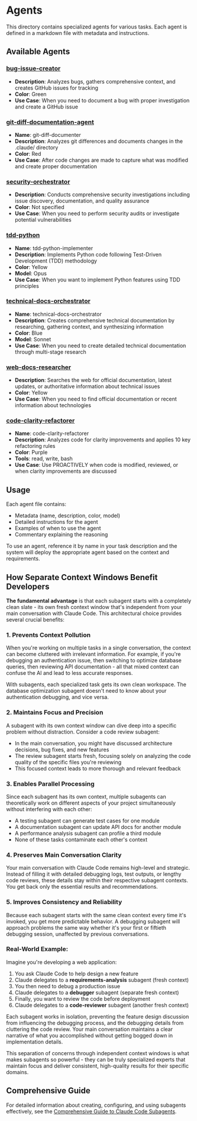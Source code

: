 # Agents

This directory contains specialized agents for various tasks. Each agent is defined in a markdown file with metadata and instructions.

## Available Agents

### [bug-issue-creator](bug-issue-creator.md)
- **Description**: Analyzes bugs, gathers comprehensive context, and creates GitHub issues for tracking
- **Color**: Green
- **Use Case**: When you need to document a bug with proper investigation and create a GitHub issue

### [git-diff-documentation-agent](git-diff-documentation-agent.md)
- **Name**: git-diff-documenter
- **Description**: Analyzes git differences and documents changes in the .claude/ directory
- **Color**: Red
- **Use Case**: After code changes are made to capture what was modified and create proper documentation

### [security-orchestrator](security-orchestrator.md)
- **Description**: Conducts comprehensive security investigations including issue discovery, documentation, and quality assurance
- **Color**: Not specified
- **Use Case**: When you need to perform security audits or investigate potential vulnerabilities

### [tdd-python](tdd-python.md)
- **Name**: tdd-python-implementer
- **Description**: Implements Python code following Test-Driven Development (TDD) methodology
- **Color**: Yellow
- **Model**: Opus
- **Use Case**: When you want to implement Python features using TDD principles

### [technical-docs-orchestrator](technical-docs-orchestrator.md)
- **Name**: technical-docs-orchestrator
- **Description**: Creates comprehensive technical documentation by researching, gathering context, and synthesizing information
- **Color**: Blue
- **Model**: Sonnet
- **Use Case**: When you need to create detailed technical documentation through multi-stage research

### [web-docs-researcher](web-docs-researcher.md)
- **Description**: Searches the web for official documentation, latest updates, or authoritative information about technical issues
- **Color**: Yellow
- **Use Case**: When you need to find official documentation or recent information about technologies

### [code-clarity-refactorer](code-clarity-refactorer.md)
- **Name**: code-clarity-refactorer
- **Description**: Analyzes code for clarity improvements and applies 10 key refactoring rules
- **Color**: Purple
- **Tools**: read, write, bash
- **Use Case**: Use PROACTIVELY when code is modified, reviewed, or when clarity improvements are discussed

## Usage

Each agent file contains:
- Metadata (name, description, color, model)
- Detailed instructions for the agent
- Examples of when to use the agent
- Commentary explaining the reasoning

To use an agent, reference it by name in your task description and the system will deploy the appropriate agent based on the context and requirements.


## How Separate Context Windows Benefit Developers

**The fundamental advantage** is that each subagent starts with a completely clean slate - its own fresh context window that's independent from your main conversation with Claude Code. This architectural choice provides several crucial benefits:

### 1. **Prevents Context Pollution**
When you're working on multiple tasks in a single conversation, the context can become cluttered with irrelevant information. For example, if you're debugging an authentication issue, then switching to optimize database queries, then reviewing API documentation - all that mixed context can confuse the AI and lead to less accurate responses. 

With subagents, each specialized task gets its own clean workspace. The database optimization subagent doesn't need to know about your authentication debugging, and vice versa.

### 2. **Maintains Focus and Precision**
A subagent with its own context window can dive deep into a specific problem without distraction. Consider a code review subagent:
- In the main conversation, you might have discussed architecture decisions, bug fixes, and new features
- The review subagent starts fresh, focusing solely on analyzing the code quality of the specific files you're reviewing
- This focused context leads to more thorough and relevant feedback

### 3. **Enables Parallel Processing**
Since each subagent has its own context, multiple subagents can theoretically work on different aspects of your project simultaneously without interfering with each other:
- A testing subagent can generate test cases for one module
- A documentation subagent can update API docs for another module  
- A performance analysis subagent can profile a third module
- None of these tasks contaminate each other's context

### 4. **Preserves Main Conversation Clarity**
Your main conversation with Claude Code remains high-level and strategic. Instead of filling it with detailed debugging logs, test outputs, or lengthy code reviews, these details stay within their respective subagent contexts. You get back only the essential results and recommendations.

### 5. **Improves Consistency and Reliability**
Because each subagent starts with the same clean context every time it's invoked, you get more predictable behavior. A debugging subagent will approach problems the same way whether it's your first or fiftieth debugging session, unaffected by previous conversations.

### Real-World Example:
Imagine you're developing a web application:
1. You ask Claude Code to help design a new feature
2. Claude delegates to a **requirements-analysis** subagent (fresh context)
3. You then need to debug a production issue  
4. Claude delegates to a **debugger** subagent (separate fresh context)
5. Finally, you want to review the code before deployment
6. Claude delegates to a **code-reviewer** subagent (another fresh context)

Each subagent works in isolation, preventing the feature design discussion from influencing the debugging process, and the debugging details from cluttering the code review. Your main conversation maintains a clear narrative of what you accomplished without getting bogged down in implementation details.

This separation of concerns through independent context windows is what makes subagents so powerful - they can be truly specialized experts that maintain focus and deliver consistent, high-quality results for their specific domains.

## Comprehensive Guide

For detailed information about creating, configuring, and using subagents effectively, see the [Comprehensive Guide to Claude Code Subagents](guide.md).